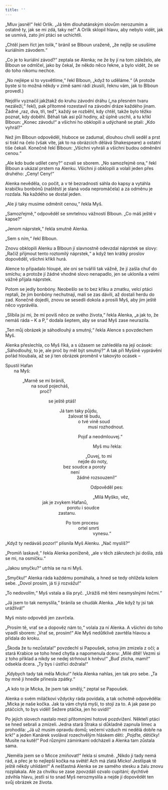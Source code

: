 ```yaml
---
title: ''
---
```


„Mluv jasně!“ řekl Orlík. „Já těm dlouhatánským slovům nerozumím a ostatně ty, jak se mi zdá, taky ne!“ A Orlík sklopil hlavu, aby nebylo vidět, jak se usmívá, zato jiní ptáci se uchichtli.

„Chtěl jsem říct jen tolik,“ bránil se Blboun uraženě, „že nejlíp se usušíme kuriálním závodem.“

„Co je to kuriální závod?“ zeptala se Alenka; ne že by jí na tom záleželo, ale Blboun se odmlčel, jako by čekal, že někdo něco řekne, a bylo vidět, že se do toho nikomu nechce.

„No nejlépe si to vysvětlíme,“ řekl Blboun, „když to uděláme.“ (A protože byste si to možná někdy v zimě sami rádi zkusili, řeknu vám, jak to Blboun provedl.)

Nejdřív vyznačil jakžtakž do kruhu závodní dráhu („na přesném tvaru nezáleží,“ řekl), pak přítomné rozestavil na závodní dráze každého jinam. Žádné „raz, dva, tři, teď“, každý se rozběhl, kdy chtěl, takže bylo těžko poznat, kdy doběhl. Běhali tak asi půl hodiny, až úplně uschli, a tu křikl Blboun: „Konec závodu!“ a všichni ho obklopili a udýchaně se ptali: „Kdo vyhrál?“

Než jim Blboun odpověděl, hluboce se zadumal, dlouhou chvíli seděl a prst si tiskl na čelo (však víte, jak to na obrázcích dělává Shakespeare) a ostatní tiše čekali. Konečně řekl Blboun: „Všichni vyhráli a všichni budou odměněni cenou.“

„Ale kdo bude udílet ceny?“ ozvali se sborem. „No samozřejmě ona,“ řekl Blboun a ukázal prstem na Alenku. Všichni ji obklopili a volali jeden přes druhého: „Ceny! Ceny!“

Alenka nevěděla, co počít, a v té bezradnosti sáhla do kapsy a vytáhla krabičku bonbónů (naštěstí je slaná voda nepromáčela) a za odměnu je rozdala. Na každého se dostal jeden.

„Ale ji taky musíme odměnit cenou,“ řekla Myš.

„Samozřejmě,“ odpověděl se smrtelnou vážností Blboun. „Co máš ještě v kapse?“

„Jenom náprstek,“ řekla smutně Alenka.

„Sem s ním,“ řekl Blboun.

Znovu obklopili Alenku a Blboun jí slavnostně odevzdal náprstek se slovy: „Račiž přijmout tento roztomilý náprstek,“ a když ten krátký proslov dopověděl, všichni křikli hurá.

Alence to připadalo hloupé, ale oni se tvářili tak vážně, že jí zašla chuť do smíchu; a protože jí žádné vhodné slovo nenapadlo, jen se uklonila a velmi vážně přijala náprstek.

Potom se jedly bonbóny. Neobešlo se to bez křiku a zmatku, velcí ptáci reptali, že jim bonbóny nechutnají, malí se zas dávili, až dostali herdu do zad. Konečně dojedli, znovu se sesedli dokola a prosili Myš, aby jim ještě něco vyprávěla.

„Slíbila jsi mi, že mi povíš něco ze svého života,“ řekla Alenka, „a jak to, že nemáš ráda – K a P,“ dodala šeptem, aby se snad Myš zase neurazila.

„Ten můj obrázek je sáhodlouhý a smutný,“ řekla Alence s povzdechem Myš.

Alenka přeslechla, co Myš říká, a s úžasem se zahleděla na její ocásek: „Sáhodlouhý, to je, ale proč by měl být smutný?“ A tak při Myšině vyprávění pořád hloubala, až se jí ten obrázek proměnil v takovýto ocásek –

Spustil Hafan  
       na Myš:

  

              „Marně se mi bráníš,  
                     na soud pojecháš,  
                            proč?

  

                                   se ještě ptáš!

  

                                            Já tam taky půjdu,  
                                                   žalovat tě budu,  
                                                           o tvé vině soud  
                                                                   musí rozhodnout.

  

                                                           Pojď a neodmlouvej.“

  

                                                                       Myš mu řekla:

  

                                                                 „Ouvej, to mi  
                                                           nejde do noty,  
                                               bez soudce a poroty  
                                                     není  
                                                          žádné rozsouzení!“

  

                                                                     Odpověděl pes:

  

                                                                       „Milá Myško, věz,                                                          jak je zvykem Hafanů,  
                                                  porotu i soudce  
                                           zastanu.

  

                                                 Po tom procesu  
                                                           ortel smrti  
                                                                       vynesu.“

  

„Když ty nedáváš pozor!“ plísnila Myš Alenku. „Nač myslíš?“

„Promiň laskavě,“ řekla Alenka poníženě, „ale v těch zákrutech jsi došla, zdá se mi, na osmičku.“

„Jakou smyčku?“ utrhla se na ni Myš.

„Smyčku!“ Alenka ráda každému pomáhala, a hned se tedy ohlížela kolem sebe. „Dovol prosím, já ti ji rozvážu!“

„To nedovolím,“ Myš vstala a šla pryč. „Urážíš mě těmi nesmyslnými řečmi.“

„Já jsem to tak nemyslila,“ bránila se chudák Alenka. „Ale když ty jsi tak urážlivá!“

Myš místo odpovědi jen zavrčela.

„Prosím tě, vrať se a dopověz nám to,“ volala za ní Alenka. A všichni do toho vpadli sborem: „Vrať se, prosím!“ Ale Myš nedůtklivě zavrtěla hlavou a přidala do kroku.

„Škoda že tu nezůstala!“ povzdechl si Papoušek, sotva jim zmizela z očí; a stará Krabice se toho hned chytla a napomenula dceru: „Milé dítě! Vezmi si z toho příklad a nikdy se nedej strhnout k hněvu!“ „Buď zticha, mami!“ odsekla dcera. „Ty bys i ústřici dožrala!“

„Kdybych tady tak měla Micku!“ řekla Alenka nahlas, jen tak pro sebe. „Ta by mně ji hnedle přinesla zpátky.“

„A kdo to je Micka, že jsem tak smělý,“ zeptal se Papoušek.

Alenka o svém miláčkovi vždycky ráda povídala, a tak ochotně odpověděla: „Micka je naše kočka. Jak ta vám chytá myši, to stojí za to. A jak pase po ptáčcích, to bys viděl! Sežere ptáčka, jen ho uvidí!“

Po jejích slovech nastalo mezi přítomnými hotové pozdvižení. Někteří ptáci se hned sebrali a zmizeli. Jedna stará Straka si důkladně zapnula límec a prohodila: „Já už musím opravdu domů; večerní vzduch mi nedělá dobře na krk!“ a jeden Kanárek svolával rozechvělým hláskem děti: „Pojďte, dětičky! Musíte na kutě!“ Pod různými záminkami odcházeli a Alenka tam zůstala sama.

„Neměla jsem se o Micce zmiňovat!“ řekla si smutně. „Nikdo ji tady nemá rád, a přec je to nejlepší kočka na světě! Ach má zlatá Micko! Jestlipak tě ještě někdy uhlídám!“ A nešťastná Alenka se ze samého stesku a žalu znovu rozplakala. Ale za chvilku se zase zpovzdáli ozvalo cupitání; dychtivě zdvihla hlavu, jestli si to snad Myš nerozmyslila a nejde jí dopovědět ten svůj obrázek ze života.
